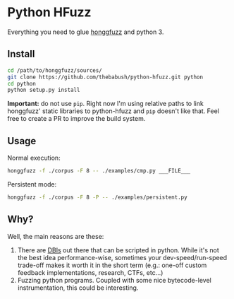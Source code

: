 # Python HFuzz

Everything you need to glue
[honggfuzz](https://github.com/google/honggfuzz)
and python 3.

## Install

```sh
cd /path/to/honggfuzz/sources/
git clone https://github.com/thebabush/python-hfuzz.git python
cd python
python setup.py install
```

**Important:** do not use `pip`. Right now I'm using relative paths to link
honggfuzz' static libraries to python-hfuzz and `pip` doesn't like that.
Feel free to create a PR to improve the build system.

## Usage

Normal execution:

```sh
honggfuzz -f ./corpus -F 8 -- ./examples/cmp.py ___FILE___
```

Persistent mode:

```sh
honggfuzz -f ./corpus -F 8 -P -- ./examples/persistent.py
```

## Why?

Well, the main reasons are these:

1. There are [DBIs](https://github.com/QBDI/QBDI) out there that can be scripted
   in python.
   While it's not the best idea performance-wise, sometimes your
   dev-speed/run-speed trade-off makes it worth it in the short term
   (e.g.: one-off custom feedback implementations, research, CTFs, etc...)
2. Fuzzing python programs. Coupled with some nice bytecode-level
   instrumentation, this could be interesting.

